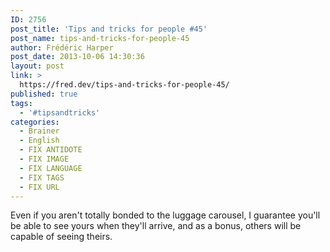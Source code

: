 ```yaml
---
ID: 2756
post_title: 'Tips and tricks for people #45'
post_name: tips-and-tricks-for-people-45
author: Frédéric Harper
post_date: 2013-10-06 14:30:36
layout: post
link: >
  https://fred.dev/tips-and-tricks-for-people-45/
published: true
tags:
  - '#tipsandtricks'
categories:
  - Brainer
  - English
  - FIX ANTIDOTE
  - FIX IMAGE
  - FIX LANGUAGE
  - FIX TAGS
  - FIX URL
---
```

<p>Even if you aren't totally bonded to the luggage carousel, I guarantee you'll be able to see yours when they'll arrive, and as a bonus, others will be capable of seeing theirs.</p> 